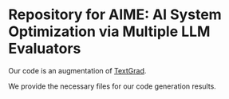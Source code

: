 # Repository for AIME: AI System Optimization via Multiple LLM Evaluators

Our code is an augmentation of [TextGrad](https://github.com/zou-group/textgrad).

We provide the necessary files for our code generation results.
